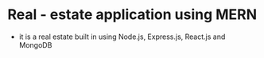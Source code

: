 # Real - estate application using MERN
 - it is a real estate built in using Node.js, Express.js, React.js and MongoDB